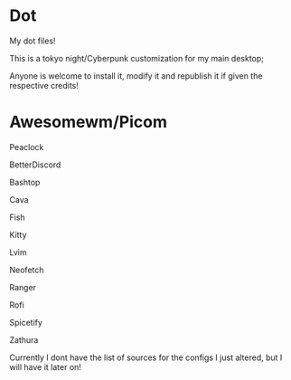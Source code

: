 # Dot
My dot files!

This is a tokyo night/Cyberpunk customization for my main desktop;

Anyone is welcome to install it, modify it and republish it if given the respective credits!

# Awesomewm/Picom

Peaclock

BetterDiscord

Bashtop

Cava

Fish

Kitty

Lvim

Neofetch

Ranger

Rofi

Spicetify

Zathura

Currently I dont have the list of sources for the configs I just altered, but I will have it later on!
